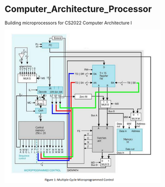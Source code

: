 # Computer_Architecture_Processor
Building microprocessors for CS2022 Computer Architecture I

![Microprocessor Diagram](Diagram.png)
